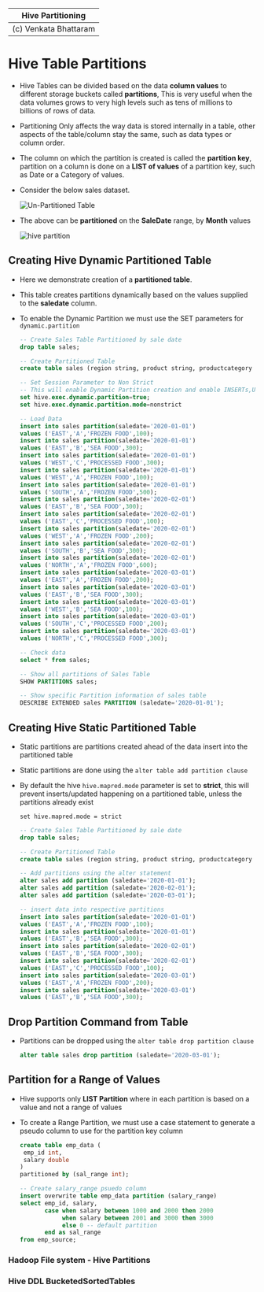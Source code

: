 | Hive Partitioning     |
| --------------------- |
| (c) Venkata Bhattaram |

# Hive Table Partitions

* Hive Tables can be divided based on the data **column values** to different  storage buckets called **partitions**, This is very useful when the data volumes grows to very high levels such as tens of millions to billions of rows of data.

* Partitioning Only affects the way data is stored internally in a table, other aspects of the table/column stay the same, such as data types or column order.

* The column on which the partition is created is called the **partition key**, partition on a column is done on a **LIST of values** of a partition key, such as Date or a Category of values.

* Consider the below sales dataset.

  ![Un-Partitioned Table](E:\code\HADOOP-TRAINING\CODING_HiveLabs\hive-basics\partition-basedata.png)

* The above can be **partitioned** on the **SaleDate** range, by **Month** values

  ![hive partition](E:\code\HADOOP-TRAINING\CODING_HiveLabs\hive-basics\partition-keycol.png)


##  

## Creating Hive Dynamic Partitioned Table

* Here we demonstrate creation of a **partitioned table**.

* This table creates partitions dynamically based on the values supplied to the **saledate** column.

* To enable the Dynamic Partition we must use the SET parameters for `dynamic.partition`

  ```sql
  -- Create Sales Table Partitioned by sale date
  drop table sales;
  
  -- Create Partitioned Table
  create table sales (region string, product string, productcategory string, quantity integer) PARTITIONED BY(saledate date);
  
  -- Set Session Parameter to Non Strict
  -- This will enable Dynamic Partition creation and enable INSERTs,UPDATEs, DELETEs
  set hive.exec.dynamic.partition=true;
  set hive.exec.dynamic.partition.mode=nonstrict
  
  -- Load Data
  insert into sales partition(saledate='2020-01-01') 
  values ('EAST','A','FROZEN FOOD',100);
  insert into sales partition(saledate='2020-01-01')
  values ('EAST','B','SEA FOOD',300);
  insert into sales partition(saledate='2020-01-01')
  values ('WEST','C','PROCESSED FOOD',300);
  insert into sales partition(saledate='2020-01-01')
  values ('WEST','A','FROZEN FOOD',100);
  insert into sales partition(saledate='2020-01-01')
  values ('SOUTH','A','FROZEN FOOD',500);
  insert into sales partition(saledate='2020-02-01')
  values ('EAST','B','SEA FOOD',300);
  insert into sales partition(saledate='2020-02-01')
  values ('EAST','C','PROCESSED FOOD',100);
  insert into sales partition(saledate='2020-02-01')
  values ('WEST','A','FROZEN FOOD',200);
  insert into sales partition(saledate='2020-02-01') 
  values ('SOUTH','B','SEA FOOD',300);
  insert into sales partition(saledate='2020-02-01')
  values ('NORTH','A','FROZEN FOOD',600);
  insert into sales partition(saledate='2020-03-01')
  values ('EAST','A','FROZEN FOOD',200);
  insert into sales partition(saledate='2020-03-01')
  values ('EAST','B','SEA FOOD',300);
  insert into sales partition(saledate='2020-03-01')
  values ('WEST','B','SEA FOOD',100);
  insert into sales partition(saledate='2020-03-01')
  values ('SOUTH','C','PROCESSED FOOD',200);
  insert into sales partition(saledate='2020-03-01')
  values ('NORTH','C','PROCESSED FOOD',300);
  ```

  ```sql
  -- Check data
  select * from sales;
  
  -- Show all partitions of Sales Table
  SHOW PARTITIONS sales;
  
  -- Show specific Partition information of sales table
  DESCRIBE EXTENDED sales PARTITION (saledate='2020-01-01');
  ```

  

## Creating Hive Static Partitioned Table

* Static partitions are partitions created ahead of the data insert into the partitioned table

* Static partitions are done using the `alter table add partition clause`

* By default the hive `hive.mapred.mode` parameter is set to **strict**, this will prevent inserts/updated happening on a partitioned table, unless the partitions already exist

  `set hive.mapred.mode = strict`

  ```sql
  -- Create Sales Table Partitioned by sale date
  drop table sales;
  
  -- Create Partitioned Table
  create table sales (region string, product string, productcategory string, quantity integer) PARTITIONED BY(saledate date);
  
  -- Add partitions using the alter statement
  alter sales add partition (saledate='2020-01-01');
  alter sales add partition (saledate='2020-02-01');
  alter sales add partition (saledate='2020-03-01');
  
  -- insert data into respective partitions
  insert into sales partition(saledate='2020-01-01') 
  values ('EAST','A','FROZEN FOOD',100);
  insert into sales partition(saledate='2020-01-01')
  values ('EAST','B','SEA FOOD',300);
  insert into sales partition(saledate='2020-02-01')
  values ('EAST','B','SEA FOOD',300);
  insert into sales partition(saledate='2020-02-01')
  values ('EAST','C','PROCESSED FOOD',100);
  insert into sales partition(saledate='2020-03-01')
  values ('EAST','A','FROZEN FOOD',200);
  insert into sales partition(saledate='2020-03-01')
  values ('EAST','B','SEA FOOD',300);
  ```

  

## Drop Partition Command from Table

* Partitions can be dropped using the `alter table drop partition clause`

  ```sql
  alter table sales drop partition (saledate='2020-03-01');
  ```

  

## Partition for a Range of Values

* Hive supports only **LIST Partition** where in each partition is based on a value and not a range of values

* To create a Range Partition, we must use a case statement to generate a pseudo column to use for the partition key column

  ```sql
  create table emp_data (
   emp_id int,
   salary double
  )
  partitioned by (sal_range int);
  
  -- Create salary_range psuedo column
  insert overwrite table emp_data partition (salary_range)   
  select emp_id, salary,  
         case when salary between 1000 and 2000 then 2000
              when salary between 2001 and 3000 then 3000
              else 0 -- default partition
         end as sal_range 
  from emp_source;
  ```

  

### Hadoop File system - Hive Partitions

### Hive DDL BucketedSortedTables